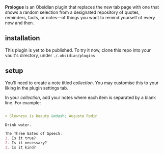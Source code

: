 **Prologue** is an Obsidian plugin that replaces the new tab page with one that shows a random selection from a designated repository of quotes, reminders, facts, or notes&mdash;of things you want to remind yourself of every now and then.

## installation

This plugin is yet to be published. To try it now, clone this repo into your vault's directory, under `./.obsidian/plugins`

## setup

You'll need to create a note titled *collection*. You may customise this to your liking in the plugin settings tab.

In your *collection*, add your notes where each item is separated by a blank line. For example:

```markdown

> Slowness is beauty &mdash; Auguste Rodin

Drink water.

The Three Gates of Speech:
1. Is it true?
2. Is it necessary?
3. Is it kind?
```
